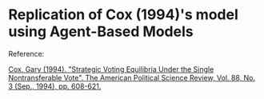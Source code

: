 # Replication of Cox (1994)'s model using Agent-Based Models


Reference:

[Cox, Gary (1994). "Strategic Voting Equilibria Under the Single Nontransferable Vote". The American Political Science Review, Vol. 88, No. 3 (Sep., 1994), pp. 608-621.](https://github.com/StrategicVotingABM/model_Cox1994/blob/master/references/CoxSingleNonTransferableVote.pdf)